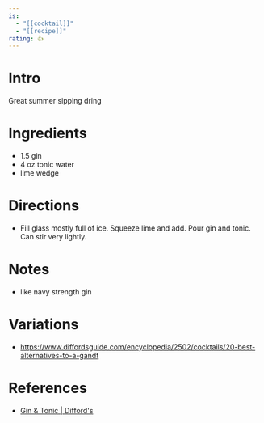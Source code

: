 ```yaml
---
is:
  - "[[cocktail]]"
  - "[[recipe]]"
rating: 👍
---
```

# Intro
Great summer sipping dring

# Ingredients
- 1.5 gin
- 4 oz tonic water
- lime wedge

# Directions
- Fill glass mostly full of ice. Squeeze lime and add. Pour gin and tonic. Can stir very lightly.

# Notes
- like navy strength gin

# Variations
- https://www.diffordsguide.com/encyclopedia/2502/cocktails/20-best-alternatives-to-a-gandt

# References
- [Gin & Tonic | Difford's](https://www.diffordsguide.com/cocktails/recipe/835/gin-and-tonic)